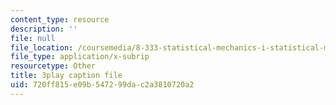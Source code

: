 ```yaml
---
content_type: resource
description: ''
file: null
file_location: /coursemedia/8-333-statistical-mechanics-i-statistical-mechanics-of-particles-fall-2013/720ff815e09b547299dac2a3810720a2_4RX_lpoGRBg.vtt
file_type: application/x-subrip
resourcetype: Other
title: 3play caption file
uid: 720ff815-e09b-5472-99da-c2a3810720a2
---
```

